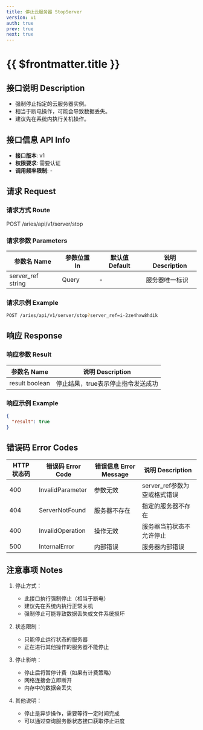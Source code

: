 ```yaml
---
title: 停止云服务器 StopServer
version: v1
auth: true
prev: true
next: true
---
```


# {{ $frontmatter.title }}

## 接口说明 Description

- 强制停止指定的云服务器实例。
- 相当于断电操作，可能会导致数据丢失。
- 建议先在系统内执行关机操作。

## 接口信息 API Info

- **接口版本**: v1
- **权限要求**: 需要认证
- **调用频率限制**: -

## 请求 Request

### 请求方式 Route

<div class="route">
  <span class="route-method" data-method="post">POST</span>
  <span class="route-path">/aries/api/v1/server/stop</span>
</div>

### 请求参数 Parameters

| 参数名 Name | 参数位置 In | 默认值 Default | 说明 Description |
| --- | --- | --- | --- |
| <span class="param-name required">server_ref</span> <span class="type-string">string</span> | Query | - | 服务器唯一标识 |

### 请求示例 Example

```bash
POST /aries/api/v1/server/stop?server_ref=i-2ze4hxw8hdik
```

## 响应 Response

### 响应参数 Result

| 参数名 Name | 说明 Description |
| --- | --- |
| <span class="param-name">result</span> <span class="type-boolean">boolean</span> | 停止结果，true表示停止指令发送成功 |

### 响应示例 Example

```json
{
  "result": true
}
```

## 错误码 Error Codes

| HTTP 状态码 | 错误码 Error Code | 错误信息 Error Message | 说明 Description |
| --- | --- | --- | --- |
| 400 | InvalidParameter | 参数无效 | server_ref参数为空或格式错误 |
| 404 | ServerNotFound | 服务器不存在 | 指定的服务器不存在 |
| 400 | InvalidOperation | 操作无效 | 服务器当前状态不允许停止 |
| 500 | InternalError | 内部错误 | 服务器内部错误 |

## 注意事项 Notes

1. 停止方式：
   - 此接口执行强制停止（相当于断电）
   - 建议先在系统内执行正常关机
   - 强制停止可能导致数据丢失或文件系统损坏

2. 状态限制：
   - 只能停止运行状态的服务器
   - 正在进行其他操作的服务器不能停止

3. 停止影响：
   - 停止后将暂停计费（如果有计费策略）
   - 网络连接会立即断开
   - 内存中的数据会丢失

4. 其他说明：
   - 停止是异步操作，需要等待一定时间完成
   - 可以通过查询服务器状态接口获取停止进度 
